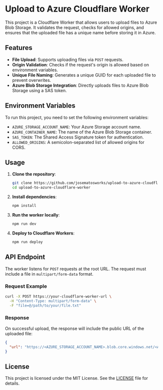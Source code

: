 # Upload to Azure Cloudflare Worker

This project is a Cloudflare Worker that allows users to upload files to Azure Blob Storage. It validates the request, checks for allowed origins, and ensures that the uploaded file has a unique name before storing it in Azure.

## Features

- **File Upload**: Supports uploading files via `POST` requests.
- **Origin Validation**: Checks if the request's origin is allowed based on environment variables.
- **Unique File Naming**: Generates a unique GUID for each uploaded file to prevent overwrites.
- **Azure Blob Storage Integration**: Directly uploads files to Azure Blob Storage using a SAS token.

## Environment Variables

To run this project, you need to set the following environment variables:

- `AZURE_STORAGE_ACCOUNT_NAME`: Your Azure Storage account name.
- `AZURE_CONTAINER_NAME`: The name of the Azure Blob Storage container.
- `SAS_TOKEN`: The Shared Access Signature token for authentication.
- `ALLOWED_ORIGINS`: A semicolon-separated list of allowed origins for CORS.

## Usage

1. **Clone the repository**:

   ```bash
   git clone https://github.com/josematosworks/upload-to-azure-cloudflare-worker.git
   cd upload-to-azure-cloudflare-worker
   ```

2. **Install dependencies**:

   ```bash
   npm install
   ```

3. **Run the worker locally**:

   ```bash
   npm run dev
   ```

4. **Deploy to Cloudflare Workers**:
   ```bash
   npm run deploy
   ```

## API Endpoint

The worker listens for `POST` requests at the root URL. The request must include a file in `multipart/form-data` format.

### Request Example

```bash
curl -X POST https://your-cloudflare-worker-url \
  -H "Content-Type: multipart/form-data" \
  -F "file=@/path/to/your/file.txt"
```
### Response

On successful upload, the response will include the public URL of the uploaded file:

```json
{
  "url": "https://<AZURE_STORAGE_ACCOUNT_NAME>.blob.core.windows.net/<AZURE_CONTAINER_NAME>/<uniqueFileName>"
}
```

## License

This project is licensed under the MIT License. See the [LICENSE](LICENSE) file for details.
